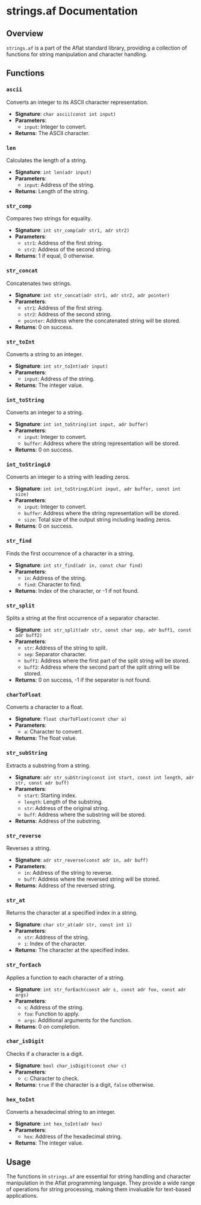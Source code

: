 # strings.af Documentation

## Overview
`strings.af` is a part of the Aflat standard library, providing a collection of functions for string manipulation and character handling.

## Functions

### `ascii`
Converts an integer to its ASCII character representation.

- **Signature**: `char ascii(const int input)`
- **Parameters**:
  - `input`: Integer to convert.
- **Returns**: The ASCII character.

### `len`
Calculates the length of a string.

- **Signature**: `int len(adr input)`
- **Parameters**:
  - `input`: Address of the string.
- **Returns**: Length of the string.

### `str_comp`
Compares two strings for equality.

- **Signature**: `int str_comp(adr str1, adr str2)`
- **Parameters**:
  - `str1`: Address of the first string.
  - `str2`: Address of the second string.
- **Returns**: 1 if equal, 0 otherwise.

### `str_concat`
Concatenates two strings.

- **Signature**: `int str_concat(adr str1, adr str2, adr pointer)`
- **Parameters**:
  - `str1`: Address of the first string.
  - `str2`: Address of the second string.
  - `pointer`: Address where the concatenated string will be stored.
- **Returns**: 0 on success.

### `str_toInt`
Converts a string to an integer.

- **Signature**: `int str_toInt(adr input)`
- **Parameters**:
  - `input`: Address of the string.
- **Returns**: The integer value.

### `int_toString`
Converts an integer to a string.

- **Signature**: `int int_toString(int input, adr buffer)`
- **Parameters**:
  - `input`: Integer to convert.
  - `buffer`: Address where the string representation will be stored.
- **Returns**: 0 on success.

### `int_toStringL0`
Converts an integer to a string with leading zeros.

- **Signature**: `int int_toStringL0(int input, adr buffer, const int size)`
- **Parameters**:
  - `input`: Integer to convert.
  - `buffer`: Address where the string representation will be stored.
  - `size`: Total size of the output string including leading zeros.
- **Returns**: 0 on success.

### `str_find`
Finds the first occurrence of a character in a string.

- **Signature**: `int str_find(adr in, const char find)`
- **Parameters**:
  - `in`: Address of the string.
  - `find`: Character to find.
- **Returns**: Index of the character, or -1 if not found.

### `str_split`
Splits a string at the first occurrence of a separator character.

- **Signature**: `int str_split(adr str, const char sep, adr buff1, const adr buff2)`
- **Parameters**:
  - `str`: Address of the string to split.
  - `sep`: Separator character.
  - `buff1`: Address where the first part of the split string will be stored.
  - `buff2`: Address where the second part of the split string will be stored.
- **Returns**: 0 on success, -1 if the separator is not found.

### `charToFloat`
Converts a character to a float.

- **Signature**: `float charToFloat(const char a)`
- **Parameters**:
  - `a`: Character to convert.
- **Returns**: The float value.

### `str_subString`
Extracts a substring from a string.

- **Signature**: `adr str_subString(const int start, const int length, adr str, const adr buff)`
- **Parameters**:
  - `start`: Starting index.
  - `length`: Length of the substring.
  - `str`: Address of the original string.
  - `buff`: Address where the substring will be stored.
- **Returns**: Address of the substring.

### `str_reverse`
Reverses a string.

- **Signature**: `adr str_reverse(const adr in, adr buff)`
- **Parameters**:
  - `in`: Address of the string to reverse.
  - `buff`: Address where the reversed string will be stored.
- **Returns**: Address of the reversed string.

### `str_at`
Returns the character at a specified index in a string.

- **Signature**: `char str_at(adr str, const int i)`
- **Parameters**:
  - `str`: Address of the string.
  - `i`: Index of the character.
- **Returns**: The character at the specified index.

### `str_forEach`
Applies a function to each character of a string.

- **Signature**: `int str_forEach(const adr s, const adr foo, const adr args)`
- **Parameters**:
  - `s`: Address of the string.
  - `foo`: Function to apply.
  - `args`: Additional arguments for the function.
- **Returns**: 0 on completion.

### `char_isDigit`
Checks if a character is a digit.

- **Signature**: `bool char_isDigit(const char c)`
- **Parameters**:
  - `c`: Character to check.
- **Returns**: `true` if the character is a digit, `false` otherwise.

### `hex_toInt`
Converts a hexadecimal string to an integer.

- **Signature**: `int hex_toInt(adr hex)`
- **Parameters**:
  - `hex`: Address of the hexadecimal string.
- **Returns**: The integer value.

## Usage
The functions in `strings.af` are essential for string handling and character manipulation in the Aflat programming language. They provide a wide range of operations for string processing, making them invaluable for text-based applications.
